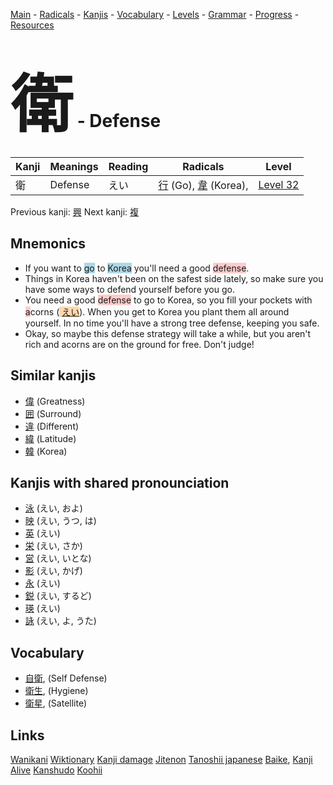 <style> bigfont {font-size: 100px}</style>
[Main](../README.md) -
[Radicals](../radicals.md) -
[Kanjis](../kanjis.md) -
[Vocabulary](../vocabulary.md) -
[Levels](../levels.md) -
[Grammar](../grammar.md) - 
[Progress](../progress.md) -
[Resources](../resources.md)
# <bigfont> 衛</bigfont> - Defense 

| Kanji | Meanings | Reading | Radicals | Level |
| --- | --- | --- | --- | --- |
| 衛 | Defense | えい | [行](../radicals/行.md) (Go), [韋](../radicals/韋.md) (Korea),  | [Level 32](../levels/wk_level32.md) |

Previous kanji: [興](興.md) Next kanji: [複](複.md) 

## Mnemonics
 * If you want to <span style="background-color:#ADD8E6"> go</span> to <span style="background-color:#ADD8E6"> Korea</span> you'll need a good <span style="background-color:#ffcccb"> defense</span>.
* Things in Korea haven't been on the safest side lately, so make sure you have some ways to defend yourself before you go.
* You need a good <span style="background-color:#ffcccb"> defense</span> to go to Korea, so you fill your pockets with <span style="background-color:#ffcccb"> a</span>corns (<span style="background-color:#fed8b1"> [えい](https://jisho.org/search/えい)</span>). When you get to Korea you plant them all around yourself. In no time you'll have a strong tree defense, keeping you safe.
* Okay, so maybe this defense strategy will take a while, but you aren't rich and acorns are on the ground for free. Don't judge!


## Similar kanjis
 * [偉](偉.md) (Greatness)
* [囲](囲.md) (Surround)
* [違](違.md) (Different)
* [緯](緯.md) (Latitude)
* [韓](韓.md) (Korea)



## Kanjis with shared pronounciation
 * [泳](泳.md) (えい, およ)
* [映](映.md) (えい, うつ, は)
* [英](英.md) (えい)
* [栄](栄.md) (えい, さか)
* [営](営.md) (えい, いとな)
* [影](影.md) (えい, かげ)
* [永](永.md) (えい)
* [鋭](鋭.md) (えい, するど)
* [瑛](瑛.md) (えい)
* [詠](詠.md) (えい, よ, うた)



## Vocabulary
 * [自衛](../vocabulary/衛.md), (Self Defense)
* [衛生](../vocabulary/衛.md), (Hygiene)
* [衛星](../vocabulary/衛.md), (Satellite)




## Links 


[Wanikani](https://www.wanikani.com/kanji/衛)
[Wiktionary](https://en.wiktionary.org/wiki/衛)
[Kanji damage](http://www.kanjidamage.com/kanji/search?utf8=✓&q=衛)
[Jitenon](https://jitenon.com/kanji/衛)
[Tanoshii japanese](https://www.tanoshiijapanese.com/dictionary/kanji.cfm?k=衛)
[Baike](https://baike.baidu.com/item/衛),
[Kanji Alive](https://app.kanjialive.com/衛)
[Kanshudo](https://www.kanshudo.com/searchmn?q=衛)
[Koohii](https://kanji.koohii.com/study/kanji/衛)
